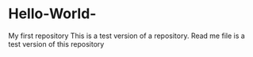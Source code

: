 # Hello-World-
My first repository 
This is a test version of a repository. 
Read me file is a test version of this repository 
